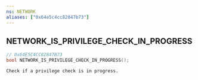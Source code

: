 ```yaml
---
ns: NETWORK
aliases: ["0x64e5c4cc82847b73"]
---
```

## NETWORK_IS_PRIVILEGE_CHECK_IN_PROGRESS

```c
// 0x64E5C4CC82847B73
bool NETWORK_IS_PRIVILEGE_CHECK_IN_PROGRESS();
```

```
Check if a privilege check is in progress.
```
